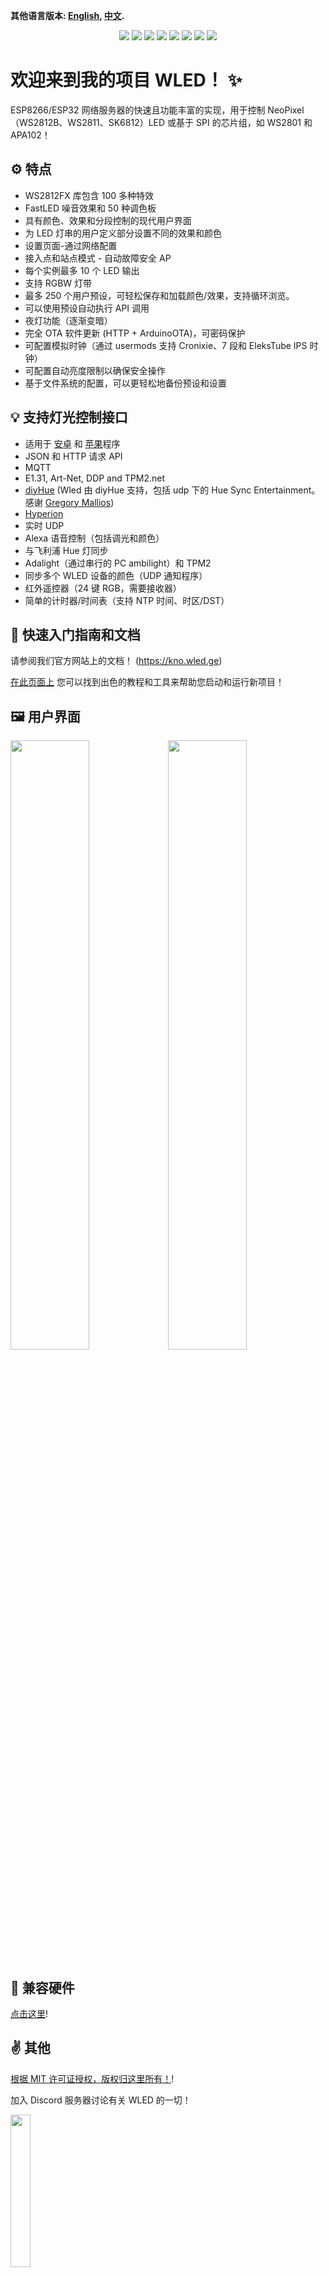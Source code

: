 **其他语言版本: [English](readme.md), [中文](README_zh.md).**
<p align="center">
  <img src="/images/wled_logo_akemi.png">
  <a href="https://github.com/Aircoookie/WLED/releases"><img src="https://img.shields.io/github/release/Aircoookie/WLED.svg?style=flat-square"></a>
  <a href="https://raw.githubusercontent.com/Aircoookie/WLED/master/LICENSE"><img src="https://img.shields.io/github/license/Aircoookie/wled?color=blue&style=flat-square"></a>
  <a href="https://wled.discourse.group"><img src="https://img.shields.io/discourse/topics?colorB=blue&label=forum&server=https%3A%2F%2Fwled.discourse.group%2F&style=flat-square"></a>
  <a href="https://discord.gg/QAh7wJHrRM"><img src="https://img.shields.io/discord/473448917040758787.svg?colorB=blue&label=discord&style=flat-square"></a>
  <a href="https://kno.wled.ge"><img src="https://img.shields.io/badge/quick_start-wiki-blue.svg?style=flat-square"></a>
  <a href="https://github.com/Aircoookie/WLED-App"><img src="https://img.shields.io/badge/app-wled-blue.svg?style=flat-square"></a>
  <a href="https://gitpod.io/#https://github.com/Aircoookie/WLED"><img src="https://img.shields.io/badge/Gitpod-ready--to--code-blue?style=flat-square&logo=gitpod"></a>

  </p>

# 欢迎来到我的项目 WLED！ ✨

ESP8266/ESP32 网络服务器的快速且功能丰富的实现，用于控制 NeoPixel（WS2812B、WS2811、SK6812）LED 或基于 SPI 的芯片组，如 WS2801 和 APA102！

## ⚙️ 特点
- WS2812FX 库包含 100 多种特效  
- FastLED 噪音效果和 50 种调色板
- 具有颜色、效果和分段控制的现代用户界面
- 为 LED 灯串的用户定义部分设置不同的效果和颜色
- 设置页面-通过网络配置
- 接入点和站点模式 - 自动故障安全 AP
- 每个实例最多 10 个 LED 输出
- 支持 RGBW 灯带
- 最多 250 个用户预设，可轻松保存和加载颜色/效果，支持循环浏览。
- 可以使用预设自动执行 API 调用
- 夜灯功能（逐渐变暗）
- 完全 OTA 软件更新 (HTTP + ArduinoOTA)，可密码保护
- 可配置模拟时钟（通过 usermods 支持 Cronixie、7 段和 EleksTube IPS 时钟）
- 可配置自动亮度限制以确保安全操作
- 基于文件系统的配置，可以更轻松地备份预设和设置

## 💡 支持灯光控制接口
- 适用于 [安卓](https://play.google.com/store/apps/details?id=com.aircoookie.WLED) 和 [苹果](https://apps.apple.com/us/app/wled/id1475695033)程序
- JSON 和 HTTP 请求 API
- MQTT   
- E1.31, Art-Net, DDP and TPM2.net
- [diyHue](https://github.com/diyhue/diyHue) (Wled 由 diyHue 支持，包括 udp 下的 Hue Sync Entertainment。感谢 [Gregory Mallios](https://github.com/gmallios))
- [Hyperion](https://github.com/hyperion-project/hyperion.ng)
- 实时 UDP 
- Alexa 语音控制（包括调光和颜色）
- 与飞利浦 Hue 灯同步
-  Adalight（通过串行的 PC ambilight）和 TPM2
-  同步多个 WLED 设备的颜色（UDP 通知程序）
-  红外遥控器（24 键 RGB，需要接收器）
-  简单的计时器/时间表（支持 NTP 时间、时区/DST）

## 📲 快速入门指南和文档

请参阅我们官方网站上的文档！ (https://kno.wled.ge)

[在此页面上](https://kno.wled.ge/basics/tutorials/) 您可以找到出色的教程和工具来帮助您启动和运行新项目！

## 🖼️ 用户界面
<img src="/images/macbook-pro-space-gray-on-the-wooden-table.jpg" width="50%"><img src="/images/walking-with-iphone-x.jpg" width="50%">

## 💾 兼容硬件

[点击这里](https://kno.wled.ge/basics/compatible-hardware)!

## ✌️ 其他
 [根据 MIT 许可证授权，版权归这里所有！](https://kno.wled.ge/about/contributors/)!

加入 Discord 服务器讨论有关 WLED 的一切！

<a href="https://discord.gg/QAh7wJHrRM"><img src="https://discordapp.com/api/guilds/473448917040758787/widget.png?style=banner2" width="25%"></a>

[查看 WLED论坛！](https://wled.discourse.group)!  

[您也可以向我(mailto:dev.aircoookie)发送邮件，](mailto:dev.aircoookie@gmail.com), 但请务必仅在您想私下与我交谈时才这样做。
如果 WLED 确实能让您心情愉悦，那么您可以[![](https://img.shields.io/badge/send%20me%20a%20small%20gift-paypal-blue.svg?style=flat-square)](https://paypal.me/aircoookie)


免责声明：

如果您容易患光敏性癫痫，我们建议您不要使用此软件。
如果您仍想尝试，请不要使用频闪、灯光或噪音模式或高效果速度设置。

根据 MIT 许可证，我不对您或任何其他人或设备造成的任何损害承担任何责任。
